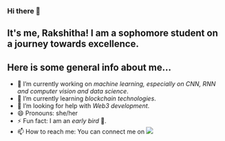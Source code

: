 ### Hi there 👋

## It's me, Rakshitha! I am a sophomore student on a journey towards excellence.

<!--
**RakshithaKalkura/RakshithaKalkura** is a ✨ _special_ ✨ repository because its `README.md` (this file) appears on your GitHub profile.

Here are some ideas to get you started:
-->
## Here is some general info about me...
- 🔭 I’m currently working on _machine learning, especially on CNN, RNN and computer vision and data science_.
- 🌱 I’m currently learning _blockchain technologies_.
- 🤔 I’m looking for help with _Web3 development_.
- 😄 Pronouns: she/her
- ⚡ Fun fact: I am an _early bird_ 🐥.
- 📫 How to reach me: You can connect me on [<img src="https://img.shields.io/badge/LinkedIn-0077B5?style=for-the-badge&logo=linkedin&logoColor=white" />](www.linkedin.com/in/rakshitha-k-)


